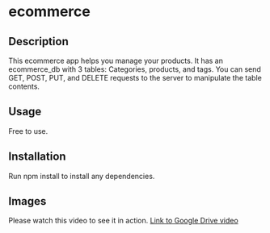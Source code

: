 # ecommerce

## Description

This ecommerce app helps you manage your products. It has an ecommerce_db with 3 tables: Categories, products, and tags. You can send GET, POST, PUT, and DELETE requests to the server to manipulate the table contents.

## Usage

Free to use.

## Installation
Run npm install to install any dependencies.

## Images

Please watch this video to see it in action.
<a href="https://drive.google.com/file/d/1i2gajMQGRovSGD0aTG2rFcXAfrGdZIpL/view">Link to Google Drive video</a>
